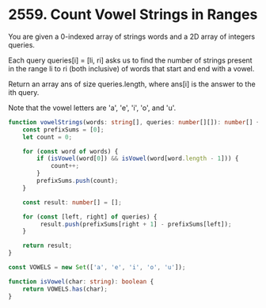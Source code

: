 # 2559. Count Vowel Strings in Ranges

You are given a 0-indexed array of strings words and a 2D array of integers queries.

Each query queries[i] = [li, ri] asks us to find the number of strings present in the range li to ri (both inclusive) of words that start and end with a vowel.

Return an array ans of size queries.length, where ans[i] is the answer to the ith query.

Note that the vowel letters are 'a', 'e', 'i', 'o', and 'u'.

```ts
function vowelStrings(words: string[], queries: number[][]): number[] {
    const prefixSums = [0];
    let count = 0;

    for (const word of words) {
        if (isVowel(word[0]) && isVowel(word[word.length - 1])) {
            count++;
        }
        prefixSums.push(count);
    }

    const result: number[] = [];

    for (const [left, right] of queries) {
         result.push(prefixSums[right + 1] - prefixSums[left]);
    }

    return result;
}

const VOWELS = new Set(['a', 'e', 'i', 'o', 'u']);

function isVowel(char: string): boolean {
    return VOWELS.has(char);
}
```

